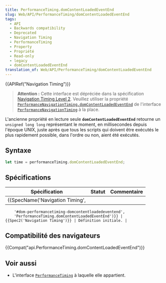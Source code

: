 ```yaml
---
title: PerformanceTiming.domContentLoadedEventEnd
slug: Web/API/PerformanceTiming/domContentLoadedEventEnd
tags:
  - API
  - Backwards compatibility
  - Deprecated
  - Navigation Timing
  - PerformanceTiming
  - Property
  - Propriété
  - Read-only
  - legacy
  - domContentLoadedEventEnd
translation_of: Web/API/PerformanceTiming/domContentLoadedEventEnd
---
```

{{APIRef("Navigation Timing")}}

> **Attention :** Cette interface est dépréciée dans la spécification [Navigation Timing Level 2](https://w3c.github.io/navigation-timing/#obsolete). Veuillez utiliser la propriété [`PerformanceNavigationTiming.domContentLoadedEventEnd`](/fr/docs/Web/API/PerformanceNavigationTiming/domContentLoadedEventEnd) de l'interface [`PerformanceNavigationTiming`](/fr/docs/Web/API/PerformanceNavigationTiming) à la place.

L'ancienne propriété en lecture seule **`domContentLoadedEventEnd`** retourne un `unsigned long long` représentant le moment, en millisecondes depuis l'époque UNIX, juste après que tous les scripts qui doivent être exécutés le plus rapidement possible, dans l'ordre ou non, aient été exécutés.

## Syntaxe

```js
let time = performanceTiming.domContentLoadedEventEnd;
```

## Spécifications

| Spécification                                                                                                                                                                                        | Statut                                   | Commentaire          |
| ---------------------------------------------------------------------------------------------------------------------------------------------------------------------------------------------------- | ---------------------------------------- | -------------------- |
| {{SpecName('Navigation Timing',
        '#dom-performancetiming-domcontentloadedeventend',
        'PerformanceTiming.domContentLoadedEventEnd')}} | {{Spec2('Navigation Timing')}} | Définition initiale. |

## Compatibilité des navigateurs

{{Compat("api.PerformanceTiming.domContentLoadedEventEnd")}}

## Voir aussi

- L'interface [`PerformanceTiming`](/fr/docs/Web/API/PerformanceTiming) à laquelle elle appartient.

